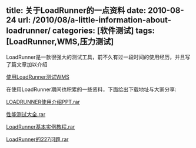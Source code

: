 title:  关于LoadRunner的一点资料
date:  2010-08-24
url:  /2010/08/a-little-information-about-loadrunner/
categories: [软件测试]
tags:  [LoadRunner,WMS,压力测试]
---

LoadRunner是一款很强大的测试工具，前不久有过一段时间的使用经历，并且写了篇文章加以介绍

[使用LoadRunner测试WMS](http://www.cnblogs.com/oec2003/archive/2010/05/21/1740625.html)

在使用LoadRunner期间也积累的一些资料，下面给出下载地址与大家分享:
<!--more-->
[LOADRUNNER使用介绍PPT.rar](http://files.cnblogs.com/oec2003/LOADRUNNER%e4%bd%bf%e7%94%a8%e4%bb%8b%e7%bb%8dPPT.rar)

[性能测试大全.rar](http://files.cnblogs.com/oec2003/%e6%80%a7%e8%83%bd%e6%b5%8b%e8%af%95%e5%a4%a7%e5%85%a8.rar)

[LoadRunner基本实例教程.rar](http://files.cnblogs.com/oec2003/LoadRunner%e5%9f%ba%e6%9c%ac%e5%ae%9e%e4%be%8b%e6%95%99%e7%a8%8b.rar)

[LoadRunner的227问题.rar](http://files.cnblogs.com/oec2003/LoadRunner%e7%9a%84227%e9%97%ae%e9%a2%98.rar)


